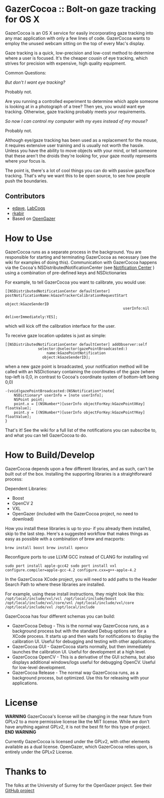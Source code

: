 GazerCocoa :: Bolt-on gaze tracking for OS X
=================================================

GazerCocoa is an OS X service for easily incorporating gaze tracking into any mac application with only a few lines of code. GazerCocoa wants to employ the unused webcam sitting on the top of every Mac's display.

Gaze tracking is a quick, low-precision and low-cost method to determine where a user is focused. It's the cheaper cousin of eye tracking, which strives for precision with expensive, high quality equipment.

Common Questions:

_But don't I want eye tracking?_

Probably not.

Are you running a controlled experiment to determine which apple someone is looking at in a photograph of a tree? Then yes, you would want eye tracking. Otherwise, gaze tracking probably meets your requirements.

_So now I can control my computer with my eyes instead of my mouse?_

Probably not.

Although eye/gaze tracking has been used as a replacement for the mouse, it requires extensive user training and is usually not worth the hassle. Unless you have the ability to move objects with your mind, or tell someone that these aren't the droids they're looking for, your gaze mostly represents where your focus is.

The point is, there's a lot of cool things you can do with passive gaze/face tracking. That's why we want this to be open source, to see how people push the boundaries.

Contributors
------------------------------
* [edave](https://github.com/edave), [LabCogs](http://www.labcogs.com)
* [rkabir](https://github.com/rkabir)
* Based on [OpenGazer](https://github.com/OpenGazer/OpenGazer)

How to Use
=================================================

GazerCocoa runs as a separate process in the background. You are responsible for starting and terminating GazerCocoa as necessary (see the wiki for examples of doing this). Communication with GazerCocoa happens via the Cocoa's NSDistributedNotificationCenter (see [Notification Center](http://developer.apple.com/library/mac/#documentation/Cocoa/Conceptual/Notifications/Articles/NotificationCenters.html) ) using a combination of pre-defined keys and NSDictionaries

For example, to tell GazerCocoa you want to calibrate, you would use:

```
[[NSDistributedNotificationCenter defaultCenter] postNotificationName:kGazeTrackerCalibrationRequestStart 
                                                        object:kGazeSenderID
                                                      userInfo:nil
                                                    deliverImmediately:YES];
```

which will kick off the calibration interface for the user.

To receive gaze location updates is just as simple:

```
[[NSDistributedNotificationCenter defaultCenter] addObserver:self
               selector:@selector(gazePointBroadcasted:)
                   name:kGazePointNotification
                 object:kGazeSenderID];
```

when a new gaze point is broadcasted, your notification method will be called with an NSDictionary containing the coordinates of the gaze (where top-left is 0,0, in contrast to Cocoa's coordinate system of bottom-left being 0,0)

```
-(void)gazePointBroadcasted:(NSNotification*)note{
    NSDictionary* userInfo = [note userInfo];
    NSPoint point;
    point.x = [(NSNumber*)[userInfo objectForKey:kGazePointXKey] floatValue];
    point.y = [(NSNumber*)[userInfo objectForKey:kGazePointYKey] floatValue];
}
```

That's it! See the wiki for a full list of the notifications you can subscribe to, and what you can tell GazerCocoa to do.

How to Build/Develop
=================================================
GazerCocoa depends upon a few different libraries, and as such, can't be built out of the box. Installing the supporting libraries is a straightforward process:

Dependent Libraries:
* Boost
* OpenCV 2
* VXL
* OpenGazer (included with the GazerCocoa project, no need to download)

How you install these libraries is up to you- if you already them installed, skip to the last step. Here's a suggested workflow that makes things as easy as possible with a combination of brew and macports:

`brew install boost
brew install opencv
`

Reconfigure ports to use LLVM GCC instead of CLANG for installing vxl

`sudo port install apple-gcc42
sudo port install vxl configure.compiler=apple-gcc-4.2 configure.cxx=g++-apple-4.2
`

In the GazerCocoa XCode project, you will need to add paths to the Header Search Path to where these libraries are installed. 

For example, using these install instructions, they might look like this:
`/opt/local/include/vxl/vcl /opt/local/include/boost /opt/local/include/vxl/core/vnl /opt/local/include/vxl/core /opt/local/include/vxl /opt/local/include
`

GazerCocoa has four different schemas you can build:
* GazerCocoa Debug - This is the normal way GazerCocoa runs, as a background process but with the standard Debug options set for a XCode process. It starts up and then waits for notifications to display the calibration UI. Useful for debugging and testing with other applications.
* GazerCocoa GUI - GazerCocoa starts normally, but then immediately launches the calibration UI. Useful for development at a high level.
* GazerCocoa OpenCV - This is a derivative of the GUI schema, but also displays additional windows/logs useful for debugging OpenCV. Useful for low-level development.
* GazerCocoa Release - The normal way GazerCocoa runs, as a background process, but optimized. Use this for releasing with your applications.

License
=================================================
**WARNING**
GazerCocoa's license will be changing in the near future from GPLv2 to a more permissive license like the MIT license. While we don't have anything against GPLv2, it is not the best fit for this type of project.
**END WARNING**

Currently GazerCocoa is licensed under the GPLv2, with other elements available as a dual license. OpenGazer, which GazerCocoa relies upon, is entirely under the GPLv2 License.

Thanks to
=================================================
The folks at the University of Surrey for the OpenGazer project. See their [GitHub project](https://github.com/OpenGazer/OpenGazer)